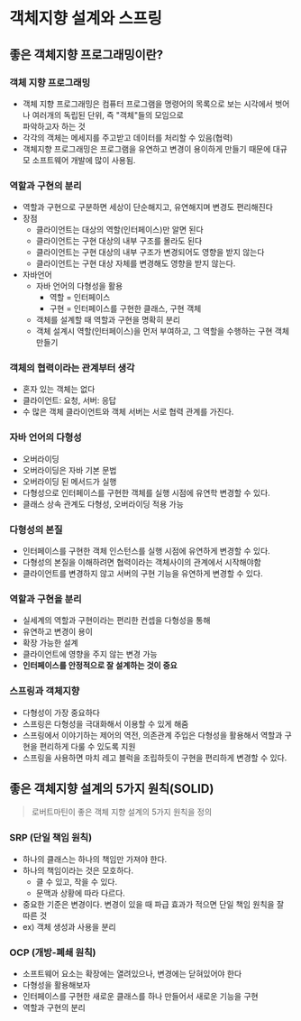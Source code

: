 # 객체지향 설계와 스프링

## 좋은 객체지향 프로그래밍이란?

### 객체 지향 프로그래밍
* 객체 지향 프로그래밍은 컴퓨터 프로그램을 명령어의 목록으로 보는 시각에서 벗어나 여러개의 독립된 단위, 즉 "객체"들의 모임으로       
  파악하고자 하는 것
* 각각의 객체는 메세지를 주고받고 데이터를 처리할 수 있음(협력)
* 객체지향 프로그래밍은 프로그램을 유연하고 변경이 용이하게 만들기 때문에 대규모 소프트웨어 개발에 많이 사용됨.

### 역할과 구현의 분리
* 역할과 구현으로 구분하면 세상이 단순해지고, 유연해지며 변경도 편리해진다
* 장점
  * 클라이언트는 대상의 역할(인터페이스)만 알면 된다
  * 클라이언트는 구현 대상의 내부 구조를 몰라도 된다
  * 클라이언트는 구현 대상의 내부 구조가 변경되어도 영향을 받지 않는다
  * 클라이언트는 구현 대상 자체를 변경해도 영향을 받지 않는다.
* 자바언어
  * 자바 언어의 다형성을 활용
    * 역할 = 인터페이스
    * 구현 = 인터페이스를 구현한 클래스, 구현 객체
  * 객체를 설계할 때 역할과 구현을 명확히 분리
  * 객체 설계시 역할(인터페이스)을 먼저 부여하고, 그 역할을 수행하는 구현 객체 만들기

### 객체의 협력이라는 관계부터 생각
* 혼자 있는 객체는 없다
* 클라이언트: 요청, 서버: 응답
* 수 많은 객체 클라이언트와 객체 서버는 서로 협력 관계를 가진다.

### 자바 언어의 다형성
* 오버라이딩
* 오버라이딩은 자바 기본 문법
* 오버라이딩 된 메서드가 실행
* 다형성으로 인터페이스를 구현한 객체를 실행 시점에 유연학 변경할 수 있다.
* 클래스 상속 관계도 다형성, 오버라이딩 적용 가능

### 다형성의 본질
* 인터페이스를 구현한 객체 인스턴스를 실행 시점에 유연하게 변경할 수 있다.
* 다형성의 본질을 이해하려면 협력이라는 객체사이의 관계에서 시작해야함
* 클라이언트를 변경하지 않고 서버의 구현 기능을 유연하게 변경할 수 있다.

### 역할과 구현을 분리
* 실세계의 역할과 구현이라는 편리한 컨셉을 다형성을 통해
* 유연하고 변경이 용이
* 확장 가능한 설계
* 클라이언트에 영향을 주지 않는 변경 가능
* **인터페이스를 안정적으로 잘 설계하는 것이 중요**

### 스프링과 객체지향
* 다형성이 가장 중요하다
* 스프링은 다형성을 극대화해서 이용할 수 있게 해줌
* 스프링에서 이야기하는 제어의 역전, 의존관계 주입은 다형성을 활용해서 역할과 구현을 편리하게 다룰 수 있도록 지원
* 스프링을 사용하면 마치 레고 블럭을 조립하듯이 구현을 편리하게 변경할 수 있다.

## 좋은 객체지향 설계의 5가지 원칙(SOLID)
> 로버트마틴이 좋은 객체 지향 설계의 5가지 원칙을 정의

### SRP (단일 책임 원칙)
* 하나의 클래스는 하나의 책임만 가져야 한다.
* 하나의 책임이라는 것은 모호하다.
  * 클 수 있고, 작을 수 있다.
  * 문맥과 상황에 따라 다르다.
* 중요한 기준은 변경이다. 변경이 있을 때 파급 효과가 적으면 단일 책임 원칙을 잘 따른 것
* ex) 객체 생성과 사용을 분리

### OCP (개방-폐쇄 원칙)
* 소프트웨어 요소는 확장에는 열려있으나, 변경에는 닫혀있어야 한다
* 다형성을 활용해보자
* 인터페이스를 구현한 새로운 클래스를 하나 만들어서 새로운 기능을 구현
* 역할과 구현의 분리
